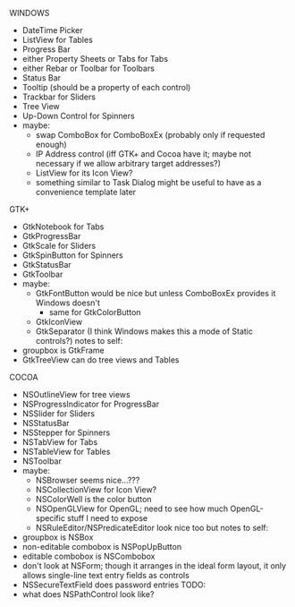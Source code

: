 WINDOWS
- DateTime Picker
- ListView for Tables
- Progress Bar
- either Property Sheets or Tabs for Tabs
- either Rebar or Toolbar for Toolbars
- Status Bar
- Tooltip (should be a property of each control)
- Trackbar for Sliders
- Tree View
- Up-Down Control for Spinners
- maybe:
	- swap ComboBox for ComboBoxEx (probably only if requested enough)
	- IP Address control (iff GTK+ and Cocoa have it; maybe not necessary if we allow arbitrary target addresses?)
	- ListView for its Icon View?
	- something similar to Task Dialog might be useful to have as a convenience template later

GTK+
- GtkNotebook for Tabs
- GtkProgressBar
- GtkScale for Sliders
- GtkSpinButton for Spinners
- GtkStatusBar
- GtkToolbar
- maybe:
	- GtkFontButton would be nice but unless ComboBoxEx provides it Windows doesn't
		- same for GtkColorButton
	- GtkIconView
	- GtkSeparator (I think Windows makes this a mode of Static controls?)
notes to self:
- groupbox is GtkFrame
- GtkTreeView can do tree views and Tables

COCOA
- NSOutlineView for tree views
- NSProgressIndicator for ProgressBar
- NSSlider for Sliders
- NSStatusBar
- NSStepper for Spinners
- NSTabView for Tabs
- NSTableView for Tables
- NSToolbar
- maybe:
	- NSBrowser seems nice...???
	- NSCollectionView for Icon View?
	- NSColorWell is the color button
	- NSOpenGLView for OpenGL; need to see how much OpenGL-specific stuff I need to expose
	- NSRuleEditor/NSPredicateEditor look nice too but
notes to self:
- groupbox is NSBox
- non-editable combobox is NSPopUpButton
- editable combobox is NSCombobox
- don't look at NSForm; though it arranges in the ideal form layout, it only allows single-line text entry fields as controls
- NSSecureTextField does password entries
TODO:
- what does NSPathControl look like?
